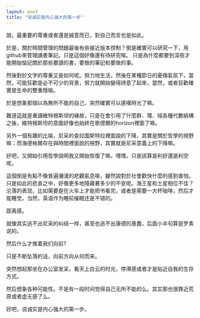 ```yaml
---
layout: post
title: "说诚实是内心强大的第一步"
---
```


說，最重要的尊重或者還是誠意而已，對自己而言也是如此。

於是，關於時間管理的問題最後有些接近版本控制？倒是確實可以研究一下，用github來管理讀書筆記。只是這個好像還有待研究唉。
只是為什麼都要到深夜才能開始惦記關於那些要讀的書，要做的筆記和要做的事。

然後對於文字的尊重又是如何呢。努力地生活，然後在某種節日的憂傷氣氛下，當然，可能狂歡是必不可少的背景，努力就開始變得詩意了起來，當然，或者狂歡確實是生命的雙重隱喻。

於是想象那個以為無所不能的自己，突然確實可以感嘆時光了嘛。

難道這就是重讀維特根斯坦的緣故，只是在會引用了什麼群、環、域各種代數結構之後，維特根斯坦的意圖好像也始終在歌德爾的horizon裡面了嘛。

另外一個有趣的比喻，尼采的查拉圖斯特拉裡面說的下降，其實是關於哲學的視野嘛；而海德格爾存在與時間裡面說的視野，其實就是尼采意義上的下降嘛。

好吧，又開始引用哲學說明我又開始恢復了嘛。嘿嘿。只是該算是利好還是利空呢。

這個倒是有點不像普遍瀰漫的悲觀氣息唉，雖然說對於社會歡快什麼的感到害怕，只是如此的悲哀之中，好像更多地隱藏著多少的不安呢。海王星和土星相位不佳？沦落的表现，比如需要是在火车上才能把书看完，或者是需要一大杯咖啡，然后才能睡觉，当然，英语作为睡前催眠还是不错的。

距离感。

就像其实逃不出尼采的纠结一样，甚至也逃不出康德的愚蠢，后面小半句算是罗素说的。

然后什么才推着我们向前?

只是不断坠落的话，向前方向从何而来。

突然想起那坐在办公室发呆，看天上白云的时光，停滞感或者才是贴近自我的生存方式。

然后想象各种可能性。不是有一段时间觉得自己无所不能的么。其实那也很靠近荒原或者虚无感了么。

好吧，说诚实是内心强大的第一步。



